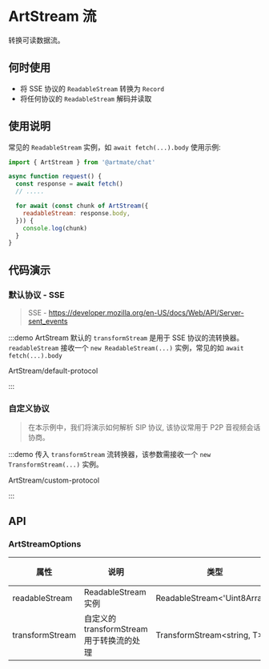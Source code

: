 # ArtStream 流

转换可读数据流。

## 何时使用

- 将 SSE 协议的 `ReadableStream` 转换为 `Record`
- 将任何协议的 `ReadableStream` 解码并读取

## 使用说明

常见的 `ReadableStream` 实例，如 `await fetch(...).body` 使用示例:

```js
import { ArtStream } from '@artmate/chat'

async function request() {
  const response = await fetch()
  // .....

  for await (const chunk of ArtStream({
    readableStream: response.body,
  })) {
    console.log(chunk)
  }
}
```

## 代码演示

### 默认协议 - SSE

> SSE - https://developer.mozilla.org/en-US/docs/Web/API/Server-sent_events

:::demo ArtStream 默认的 `transformStream` 是用于 SSE 协议的流转换器。`readableStream` 接收一个 `new ReadableStream(...)` 实例，常见的如 `await fetch(...).body`

ArtStream/default-protocol

:::

### 自定义协议

> 在本示例中，我们将演示如何解析 SIP 协议, 该协议常用于 P2P 音视频会话协商。

:::demo 传入 `transformStream` 流转换器，该参数需接收一个 `new TransformStream(...)` 实例。

ArtStream/custom-protocol

:::

## API

### ArtStreamOptions

| 属性            | 说明                                      | 类型                         | 默认值             | 版本 |
| --------------- | ----------------------------------------- | ---------------------------- | ------------------ | ---- |
| readableStream  | ReadableStream 实例                       | ReadableStream<'Uint8Array'> | -                  | -    |
| transformStream | 自定义的 transformStream 用于转换流的处理 | TransformStream<string, T>   | sseTransformStream | -    |
